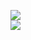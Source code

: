 [![](https://img.shields.io/badge/Made%20With-Github%20Spray-lightgrey.svg?style=for-the-badge&logo=github)](https://github.com/Annihil/github-spray#9368)  
[![](https://i.imgur.com/2DrTn0Z.gif)](https://github.com/Annihil/github-spray)